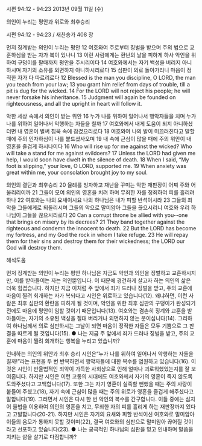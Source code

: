 시편 94:12 - 94:23 
2013년 09월 11일 (수)

의인이 누리는 평안과 위로와 최후승리



시편 94:12 - 94:23 / 새찬송가 408 장


먼저 징계받는 의인이 누리는 평안
12 여호와여 주로부터 징벌을 받으며 주의 법으로 교훈하심을 받는 자가 복이 있나니 13 이런 사람에게는 환난의 날을 피하게 하사 악인을 위하여 구덩이를 팔때까지 평안을 주시리이다 14 여호와께서는 자기 백성을 버리지 아니하시며 자기의 소유를 외면하지 아니하시리로다 15 심판이 의로 돌아가리니 마음이 정직한 자가 다 따르리로다
12 Blessed is the man you discipline, O LORD, the man you teach from your law; 13 you grant him relief from days of trouble, till a pit is dug for the wicked. 14 For the LORD will not reject his people; he will never forsake his inheritance. 15 Judgment will again be founded on righteousness, and all the upright in heart will follow it.

악한 세상 속에서 의인이 받는 위안
16 누가 나를 위하여 일어나서 행악자들을 치며 누가 나를 위하여 일어나서 악행하는 자들을 칠까 17 여호와께서 내게 도움이 되지 아니하셨더면 내 영혼이 벌써 침묵 속에 잠겼으리로다 18 여호와여 나의 발이 미끄러진다고 말할 때에 주의 인자하심이 나를 붙드셨사오며 19 내 속에 근심이 많을 때에 주의 위안이 내 영혼을 즐겁게 하시나이다
16 Who will rise up for me against the wicked? Who will take a stand for me against evildoers? 17 Unless the LORD had given me help, I would soon have dwelt in the silence of death. 18 When I said, “My foot is slipping,” your love, O LORD, supported me. 19 When anxiety was great within me, your consolation brought joy to my soul.

의인의 결단과 최후승리
20 율례를 빙자하고 재난을 꾸미는 악한 재판장이 어찌 주와 어울리리이까 21 그들이 모여 의인의 영혼을 치려 하며 무죄한 자를 정죄하여 피를 흘리려 하나 22 여호와는 나의 요새이시요 나의 하나님은 내가 피할 반석이시라 23 그들의 죄악을 그들에게로 되돌리시며 그들의 악으로 말미암아 그들을 끊으시리니 여호와 우리 하나님이 그들을 끊으시리로다
20 Can a corrupt throne be allied with you--one that brings on misery by its decrees? 21 They band together against the righteous and condemn the innocent to death. 22 But the LORD has become my fortress, and my God the rock in whom I take refuge. 23 He will repay them for their sins and destroy them for their wickedness; the LORD our God will destroy them.

해석도움





먼저 징계받는 의인이 누리는 평안 
하나님은 지금도 악인과 의인을 징벌하고 교훈하시지만, 이를 받아들이는 자는 의인뿐입니다. 이 때문에 경건하게 살고자 하는 의인의 삶은 더욱 힘겹습니다. 하지만 지금 이처럼 주 앞에서 죄가 드러나 징벌을 받고, 주의 교훈에 마음이 찔려 회개하는 자가 복되다고 시인은 위로하고 있습니다(12). 왜냐하면, 이런 사람은 최후 심판의 환란을 피하게 될 것이며, 악인을 위한 최후 심판의 구덩이가 완성되기 전에도 마음에 평안이 임할 것이기 때문입니다(13). 여호와는 겸손히 징계와 교훈을 받아들이는, 자기의 소유된 백성을 절대 버리거나 외면하지 않는 분이십니다(14). 그리하여 하나님께서 의로 심판하시는 그날이 되면 마음이 정직한 자들은 모두 기쁨으로 그 판결을 따르게 될 것입니다(15).
● 나는 지금 주 앞에서 죄가 드러나 징벌을 받고, 주의 교훈에 마음이 찔려 회개하는 행복을 누리고 있습니까?

인내하는 의인의 위안과 최후 승리 
시인은“누가 나를 위하여 일어나서 악행하는 자들을 칠까!”라는 표현을 두 번 반복하면서 행악자들에 대한 복수를 염원하고 있습니다(16). 이것은 시인이 반율법적인 죄악이 가득한 사회상으로 인해 얼마나 괴로워했었는지를 잘 보여줍니다. 하지만 시인은 이런 고통의 시대에도 여호와께서 자기의 영혼이 죽지 않도록 도와주셨다고 고백합니다(17). 또한 그는 자기 영혼이 실족할 뻔했을 때는 주의 사랑이 붙들어 주셨고(18), 자기 속에 근심이 많을 때는 주의 위로가 영혼을 즐겁게 해주셨다고 말합니다(19). 그러면서 시인은 다시 한 번 악인의 복수를 간구합니다. 이들 중에는 심지어 율법을 이용하여 의인의 영혼을 치고, 무죄한 자의 피를 흘리게 하는 재판장까지 있다고 고발합니다(20-21). 하지만 시인은 자기의 요새와 피할 반석이신 여호와로 말미암아 이들의 음모가 통하지 못할 것이며(22), 결국 여호와의 심판으로 말미암아 끊어질 것이라고 선포하고 있습니다(23).
● 나는 궁극적인 하나님의 심판을 믿고 인내하며 말씀을 지키는 삶을 살기로 다짐합니까?